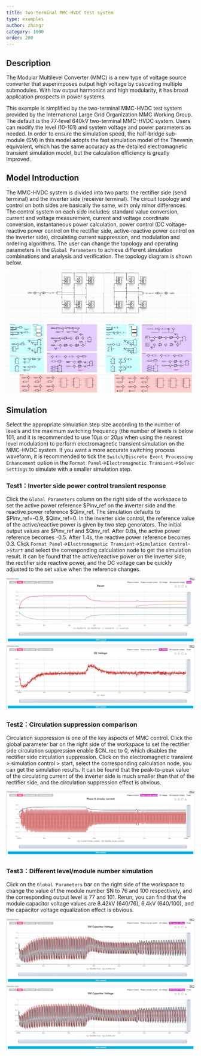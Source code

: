 ```yaml
---
title: Two-terminal MMC-HVDC test system
type: examples
author: zhangr
category: 1000
order: 200
---
```


## Description

The Modular Multilevel Converter (MMC) is a new type of voltage source converter that superimposes output high voltage by cascading multiple submodules. With low output harmonics and high modularity, it has broad application prospects in power systems.

This example is simplified by the two-terminal MMC-HVDC test system provided by the International Large Grid Organization MMC Working Group. The default is the 77-level 640kV two-terminal MMC-HVDC system. Users can modify the level (10-101) and system voltage and power parameters as needed. In order to ensure the simulation speed, the half-bridge sub-module (SM) in this model adopts the fast simulation model of the Thevenin equivalent, which has the same accuracy as the detailed electromagnetic transient simulation model, but the calculation efficiency is greatly improved.

## Model Introduction

The MMC-HVDC system is divided into two parts: the rectifier side (send terminal) and the inverter side (receiver terminal). The circuit topology and control on both sides are basically the same, with only minor differences. The control system on each side includes: standard value conversion, current and voltage measurement, current and voltage coordinate conversion, instantaneous power calculation, power control (DC voltage-reactive power control on the rectifier side, active-reactive power control on the inverter side), circulating current suppression, and modulation and ordering algorithms. The user can change the topology and operating parameters in the `Global Parameters` to achieve different simulation combinations and analysis and verification. The topology diagram is shown below.

![拓扑图](MMC/M.png 'The topology diagram of MMC')

## Simulation

Select the appropriate simulation step size according to the number of levels and the maximum switching frequency (the number of levels is below 101, and it is recommended to use 10μs or 20μs when using the nearest level modulation) to perform electromagnetic transient simulation on the MMC-HVDC system. If you want a more accurate switching process waveform, it is recommended to tick the `Switch/Discrete Event Processing Enhancement` option in the `Format Panel`->`Electromagnetic Transient`->`Solver Settings` to simulate with a smaller simulation step.

### Test1：Inverter side power control transient response

Click the `Global Parameters` column on the right side of the workspace to set the active power reference \$Pinv_ref on the inverter side and the reactive power reference \$Qinv_ref. The simulation defaults to \$Pinv_ref=-0.9, \$Qinv_ref=0. In the inverter side control, the reference value of the active/reactive power is given by two step generators. The initial output values are \$Pinv_ref and \$Qinv_ref. After 0.8s, the active power reference becomes -0.5. After 1.4s, the reactive power reference becomes 0.3. Click `Format Panel`->`Electromagnetic Transient`->`Simulation Control`->`Start` and select the corresponding calculation node to get the simulation result. It can be found that the active/reactive power on the inverter side, the rectifier side reactive power, and the DC voltage can be quickly adjusted to the set value when the reference changes.

![仿真图](MMC/2-1.png 'The power of send and receiver terminal')
![仿真图](MMC/2-2.png 'The simulation result of dc voltage')

### Test2：Circulation suppression comparison

Circulation suppression is one of the key aspects of MMC control. Click the global parameter bar on the right side of the workspace to set the rectifier side circulation suppression enable \$CN_rec to 0, which disables the rectifier side circulation suppression. Click on the electromagnetic transient > simulation control > start, select the corresponding calculation node, you can get the simulation results. It can be found that the peak-to-peak value of the circulating current of the inverter side is much smaller than that of the rectifier side, and the circulation suppression effect is obvious.

![仿真图](MMC/2-3.png 'Circulation suppression comparison simulation results')

### Test3：Different level/module number simulation

Click on the `Global Parameters` bar on the right side of the workspace to change the value of the module number \$N to 76 and 100 respectively, and the corresponding output level is 77 and 101. Rerun, you can find that the module capacitor voltage values are 8.42kV (640/76), 6.4kV (640/100), and the capacitor voltage equalization effect is obvious.

![仿真图](MMC/2-4.png 'Capacitor voltage when the number of modules is 76')
![仿真图](MMC/2-5.png 'Capacitor voltage when the number of modules is 100')
